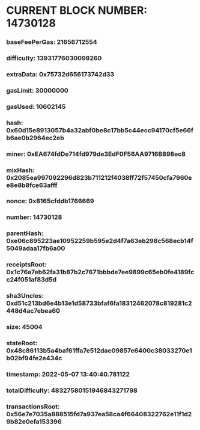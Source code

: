 # CURRENT BLOCK NUMBER: 14730128

### baseFeePerGas: 21656712554
### difficulty: 13931776030098260
### extraData: 0x75732d656173742d33
### gasLimit: 30000000
### gasUsed: 10602145
### hash: 0x60d15e8913057b4a32abf0be8c17bb5c44ecc94170cf5e66fb6ae0b2964ec2eb
### miner: 0xEA674fdDe714fd979de3EdF0F56AA9716B898ec8
### mixHash: 0x2085ea997092296d823b711212f4038ff72f57450cfa7960ee8e8b8fce63afff
### nonce: 0x8165cfddb1766669
### number: 14730128
### parentHash: 0xe06c895223ae10952259b595e2d4f7a63eb298c568ecb14f5049adaa17fb6a00
### receiptsRoot: 0x1c76a7eb62fa31b87b2c7671bbbde7ee9899c65eb0fe4189fcc24f051af83d5d
### sha3Uncles: 0xd51c213bd6e4b13e1d58733bfaf6fa18312462078c819281c2448d4ac7ebea60
### size: 45004
### stateRoot: 0x48c86113b5a4baf61ffa7e512dae09857e6400c38033270e1b02bf94fe2e434c
### timestamp: 2022-05-07 13:40:40.781122
### totalDifficulty: 48327580151946843271798
### transactionsRoot: 0x56e7e7035a888515fd7a937ea58ca4f66408322762e11f1d29b82e0efa153396
